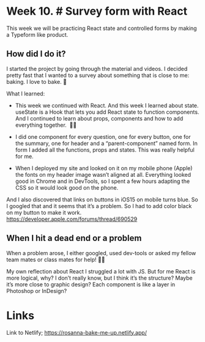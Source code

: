 # Week 10. # Survey form with React
This week we will be practicing React state and controlled forms by making a Typeform like product. 

## How did I do it?
I started the project by going through the material and videos. I decided pretty fast that I wanted to a survey about something that is close to me: baking. I love to bake. 🍪

What I learned:
* This week we continued with React. And this week I learned about state. useState is a Hook that lets you add React state to function components. And I continued to learn about props, components and how to add everything together.
 👩‍💻

* I did one component for every question, one for every button, one for the summary, one for header and a “parent-component” named form. In form I added all the functions, props and states. This was really helpful for me.

* When I deployed my site and looked on it on my mobile phone (Apple) the fonts on my header image wasn’t aligned at all. Everything looked good in Chrome and in DevTools, so I spent a few hours adapting the CSS so it would look good on the phone.

And I also discovered that links on buttons in iOS15 on mobile turns blue. So I googled that and it seems that it’s a problem. So I had to add color black on my button to make it work.
https://developer.apple.com/forums/thread/690529

## When I hit a dead end or a problem
When a problem arose, I either googled, used dev-tools or asked my fellow team mates or class mates for help! 🙌🏻

My own reflection about React
I struggled a lot with JS. But for me React is more logical, why? I don’t really know, but I think it’s the structure? Maybe it’s more close to graphic design? Each component is like a layer in Photoshop or InDesign?


# Links
Link to Netlify;
https://rosanna-bake-me-up.netlify.app/




